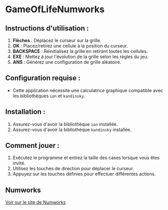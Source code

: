 # GameOfLifeNumworks

## Instructions d'utilisation :
1. **Flèches** : Déplacez le curseur sur la grille.
2. **OK** : Placez/retirez une cellule à la position du curseur.
3. **BACKSPACE** : Réinitialisez la grille en retirant toutes les cellules.
4. **EXE** : Mettez à jour l'évolution de la grille selon les règles du jeu.
5. **ANS** : Générez une configuration de grille aléatoire.

## Configuration requise :
- Cette application nécessite une calculatrice graphique compatible avec les bibliothèques `ion` et `kandinsky`.

## Installation :
1. Assurez-vous d'avoir la bibliothèque `ion` installée.
2. Assurez-vous d'avoir la bibliothèque `kandinsky` installée.

## Comment jouer :
1. Exécutez le programme et entrez la taille des cases lorsque vous êtes invité.
2. Utilisez les touches de direction pour déplacer le curseur.
3. Appuyez sur les touches définies pour effectuer différentes actions.
## Numworks
[Voir sur le site de Numworks](https://my.numworks.com/python/guillaume-triay/jeu_de_la_vie)
